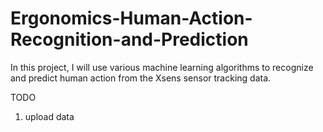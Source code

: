 # Ergonomics-Human-Action-Recognition-and-Prediction
In this project, I will use various machine learning algorithms to recognize and predict human action from the Xsens sensor tracking data.


TODO

1. upload data 
